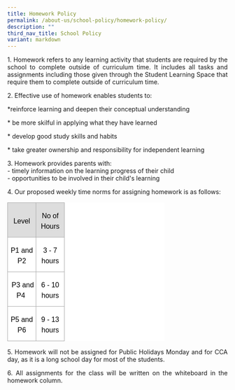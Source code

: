 ```yaml
---
title: Homework Policy
permalink: /about-us/school-policy/homework-policy/
description: ""
third_nav_title: School Policy
variant: markdown
---
```

<p style="text-align: justify;">1.  Homework refers to any learning activity that students are required by the school to complete outside of curriculum time. It includes all tasks and assignments including those given through the Student Learning Space that require them to complete outside of curriculum time.  
      
    
</p><p style="text-align: justify;">2.  Effective use of homework enables&nbsp;students to:  <br>
</p><p style="text-align: justify;">*reinforce learning and deepen their conceptual understanding  <br>
</p><p style="text-align: justify;">* be more skilful in applying what they have learned  <br>
</p><p style="text-align: justify;">* develop good study skills and habits  <br>
</p><p style="text-align: justify;">* take greater ownership and responsibility for independent learning  <br>
      
    
</p><p style="text-align: justify;">3.  Homework provides parents with:<br>  
    - timely information on the learning progress of their child  <br>
    - opportunities to be involved in their child's learning  
      
    
</p><p style="text-align: justify;">4.  Our proposed weekly time norms for assigning homework is as follows:

<table class="MsoNormalTable" border="1" cellspacing="0" cellpadding="0" width="359" style="width:269.25pt;background:white;border-collapse:collapse;border:none;
 mso-border-alt:solid #AAAAAA .75pt;mso-yfti-tbllook:1184;mso-padding-alt:0cm 0cm 0cm 0cm"><tbody><tr style="mso-yfti-irow:0;mso-yfti-firstrow:yes"><td style="border:solid #AAAAAA 1.0pt;mso-border-alt:solid #AAAAAA .75pt;
  background:#DDDDDD;padding:1.5pt 1.5pt 1.5pt 1.5pt"><p class="MsoNormal" align="center" style="margin-bottom:7.5pt;text-align:center;
  line-height:18.0pt"><span style="font-size:12pt;font-family:&quot;Arial&quot;,sans-serif;
  mso-fareast-font-family:&quot;Times New Roman&quot;;color:black;mso-bidi-language:AR-SA">Level</span></p></td><td style="border:solid #AAAAAA 1.0pt;border-left:none;mso-border-left-alt:
  solid #AAAAAA .75pt;mso-border-alt:solid #AAAAAA .75pt;background:#DDDDDD;
  padding:1.5pt 1.5pt 1.5pt 1.5pt"><p class="MsoNormal" align="center" style="margin-bottom:7.5pt;text-align:center;
  line-height:18.0pt"><span style="font-size:12pt;font-family:&quot;Arial&quot;,sans-serif;
  mso-fareast-font-family:&quot;Times New Roman&quot;;color:black;mso-bidi-language:AR-SA">No of Hours</span></p></td></tr><tr style="mso-yfti-irow:1"><td width="60" style="width:45.0pt;border:solid #AAAAAA 1.0pt;border-top:none;
  mso-border-top-alt:solid #AAAAAA .75pt;mso-border-alt:solid #AAAAAA .75pt;
  padding:1.5pt 1.5pt 1.5pt 1.5pt"><p class="MsoNormal" align="center" style="margin-bottom:7.5pt;text-align:center;
  line-height:18.0pt"><span style="font-size:12pt;font-family:&quot;Arial&quot;,sans-serif;
  mso-fareast-font-family:&quot;Times New Roman&quot;;color:black;mso-bidi-language:AR-SA">P1 and P2</span></p></td><td width="60" style="width:45.0pt;border-top:none;border-left:none;border-bottom:
  solid #AAAAAA 1.0pt;border-right:solid #AAAAAA 1.0pt;mso-border-top-alt:solid #AAAAAA .75pt;
  mso-border-left-alt:solid #AAAAAA .75pt;mso-border-alt:solid #AAAAAA .75pt;
  padding:1.5pt 1.5pt 1.5pt 1.5pt"><p class="MsoNormal" align="center" style="margin-bottom:7.5pt;text-align:center;
  line-height:18.0pt"><span style="font-size:12pt;font-family:&quot;Arial&quot;,sans-serif;
  mso-fareast-font-family:&quot;Times New Roman&quot;;color:black;mso-bidi-language:AR-SA">3 - 7 hours</span></p></td></tr><tr style="mso-yfti-irow:2"><td style="border:solid #AAAAAA 1.0pt;border-top:none;mso-border-top-alt:
  solid #AAAAAA .75pt;mso-border-alt:solid #AAAAAA .75pt;padding:1.5pt 1.5pt 1.5pt 1.5pt"><p class="MsoNormal" align="center" style="margin-bottom:7.5pt;text-align:center;
  line-height:18.0pt"><span style="font-size:12pt;font-family:&quot;Arial&quot;,sans-serif;
  mso-fareast-font-family:&quot;Times New Roman&quot;;color:black;mso-bidi-language:AR-SA">&nbsp;P3 and P4&nbsp;</span></p></td><td style="border-top:none;border-left:none;border-bottom:solid #AAAAAA 1.0pt;
  border-right:solid #AAAAAA 1.0pt;mso-border-top-alt:solid #AAAAAA .75pt;
  mso-border-left-alt:solid #AAAAAA .75pt;mso-border-alt:solid #AAAAAA .75pt;
  padding:1.5pt 1.5pt 1.5pt 1.5pt"><p class="MsoNormal" align="center" style="margin-bottom:7.5pt;text-align:center;
  line-height:18.0pt"><span style="font-size:12pt;font-family:&quot;Arial&quot;,sans-serif;
  mso-fareast-font-family:&quot;Times New Roman&quot;;color:black;mso-bidi-language:AR-SA">6 - 10 hours</span></p></td></tr><tr style="mso-yfti-irow:3;mso-yfti-lastrow:yes"><td width="60" style="width:45.0pt;border:solid #AAAAAA 1.0pt;border-top:none;
  mso-border-top-alt:solid #AAAAAA .75pt;mso-border-alt:solid #AAAAAA .75pt;
  padding:1.5pt 1.5pt 1.5pt 1.5pt"><p class="MsoNormal" align="center" style="margin-bottom:7.5pt;text-align:center;
  line-height:18.0pt"><span style="font-size:12pt;font-family:&quot;Arial&quot;,sans-serif;
  mso-fareast-font-family:&quot;Times New Roman&quot;;color:black;mso-bidi-language:AR-SA">P5 and P6</span></p></td><td width="60" style="width:45.0pt;border-top:none;border-left:none;border-bottom:
  solid #AAAAAA 1.0pt;border-right:solid #AAAAAA 1.0pt;mso-border-top-alt:solid #AAAAAA .75pt;
  mso-border-left-alt:solid #AAAAAA .75pt;mso-border-alt:solid #AAAAAA .75pt;
  padding:1.5pt 1.5pt 1.5pt 1.5pt"><p class="MsoNormal" align="center" style="margin-bottom:7.5pt;text-align:center;
  line-height:18.0pt"><span style="font-size:12pt;font-family:&quot;Arial&quot;,sans-serif;
  mso-fareast-font-family:&quot;Times New Roman&quot;;color:black;mso-bidi-language:AR-SA">9 - 13 hours</span></p></td></tr></tbody></table>
	
</p><p style="text-align: justify;">5.  Homework will not be assigned for Public Holidays Monday and for CCA day, as it is a long school day for most of the students.  
          
</p><p style="text-align: justify;">6.  All assignments for the class will be written on the whiteboard in the homework column.</p>